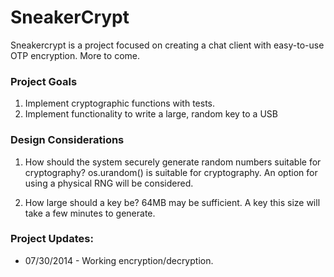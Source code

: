# SneakerCrypt
Sneakercrypt is a project focused on creating a chat client with easy-to-use OTP encryption. More to come.

### Project Goals
1. Implement cryptographic functions with tests.
2. Implement functionality to write a large, random key to a USB

### Design Considerations
1. How should the system securely generate random numbers suitable for cryptography?
   os.urandom() is suitable for cryptography. An option for using a physical RNG will be considered.

2. How large should a key be?
   64MB may be sufficient. A key this size will take a few minutes to generate.

### Project Updates:
+ 07/30/2014 - Working encryption/decryption.
